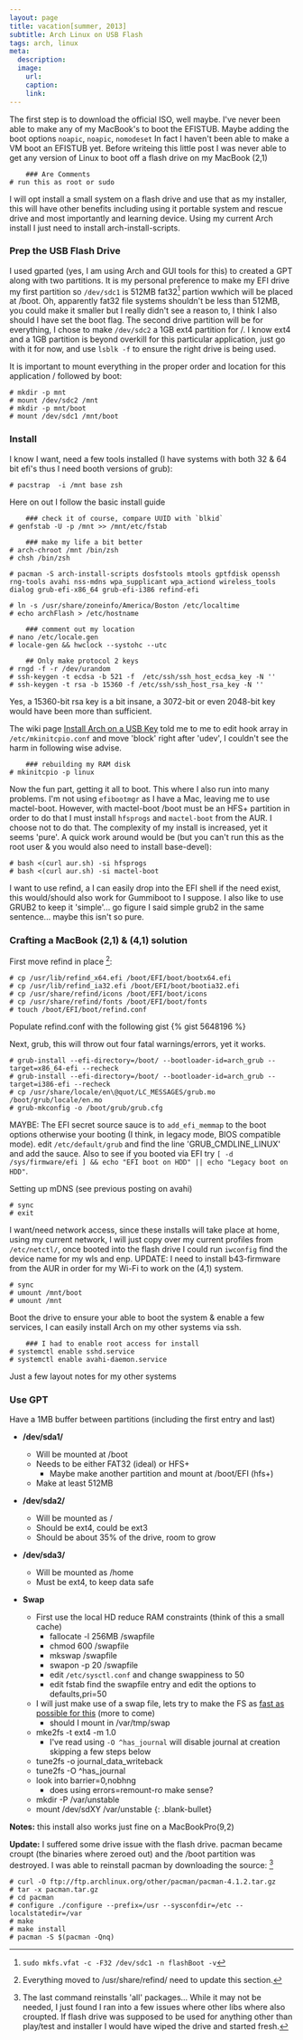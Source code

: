 ```yaml
---
layout: page
title: vacation[summer, 2013]
subtitle: Arch Linux on USB Flash
tags: arch, linux
meta:
  description:
  image:
    url:
    caption:
    link:
---
```


The first step is to download the official ISO, well maybe. I've never been able to make any of my MacBook's to boot the EFISTUB. Maybe adding the boot options `noapic`, `noapic`, `nomodeset` In fact I haven't been able to make a VM boot an EFISTUB yet. Before writeing this little post I was never able to get any version of Linux to boot off a flash drive on my MacBook (2,1)

		### Are Comments
	# run this as root or sudo

I will opt install a small system on a flash drive and use that as my installer, this will have other benefits including using it portable system and rescue drive and most importantly and learning device. Using my current Arch install I just need to install arch-install-scripts.

### Prep the USB Flash Drive
I used gparted (yes, I am using Arch and GUI tools for this) to created a GPT along with two partitions. It is my personal preference to make my EFI drive my first partition so `/dev/sdc1` is 512MB fat32[^fat32] partion wwhich will be placed at /boot. Oh, apparently fat32 file systems shouldn't be less than 512MB, you could make it smaller but I really didn't see a reason to, I think I also should I have set the boot flag. The second drive partition will be for everything, I chose to make `/dev/sdc2` a 1GB ext4 partition for /. I know ext4 and a 1GB partition is beyond overkill for this particular application, just go with it for now, and use `lsblk -f` to ensure the right drive is being used.

It is important to mount everything in the proper order and location for this application / followed by boot:

	# mkdir -p mnt
	# mount /dev/sdc2 /mnt
	# mkdir -p mnt/boot
	# mount /dev/sdc1 /mnt/boot

### Install
I know I want, need a few tools installed (I have systems with both 32 & 64 bit efi's thus I need booth versions of grub):

	# pacstrap  -i /mnt base zsh

Here on out I follow the basic install guide

		### check it of course, compare UUID with `blkid`
	# genfstab -U -p /mnt >> /mnt/etc/fstab

		### make my life a bit better
	# arch-chroot /mnt /bin/zsh
	# chsh /bin/zsh

	# pacman -S arch-install-scripts dosfstools mtools gptfdisk openssh rng-tools avahi nss-mdns wpa_supplicant wpa_actiond wireless_tools dialog grub-efi-x86_64 grub-efi-i386 refind-efi

	# ln -s /usr/share/zoneinfo/America/Boston /etc/localtime
	# echo archFlash > /etc/hostname

		### comment out my location
	# nano /etc/locale.gen
	# locale-gen && hwclock --systohc --utc

		## Only make protocol 2 keys
	# rngd -f -r /dev/urandom
	# ssh-keygen -t ecdsa -b 521 -f  /etc/ssh/ssh_host_ecdsa_key -N ''
	# ssh-keygen -t rsa -b 15360 -f /etc/ssh/ssh_host_rsa_key -N ''

Yes, a 15360-bit rsa key is a bit insane, a 3072-bit or even 2048-bit key would have been more than sufficient.

The wiki page [Install Arch on a USB Key][wikiUSB] told me to me to edit hook array in `/etc/mkinitcpio.conf` and move 'block' right after 'udev', I couldn't see the harm in following wise advise.

		### rebuilding my RAM disk
	# mkinitcpio -p linux

Now the fun part, getting it all to boot. This where I also run into many problems. I'm not using `efibootmgr` as I have a Mac, leaving me to use mactel-boot. However, with mactel-boot /boot must be an HFS+ partition in order to do that I must install `hfsprogs` and `mactel-boot` from the AUR. I choose not to do that. The complexity of my install is increased, yet it seems 'pure'. A quick work around would be (but you can't run this as the root user & you would also need to install base-devel):

	# bash <(curl aur.sh) -si hfsprogs
	# bash <(curl aur.sh) -si mactel-boot

 I want to use refind, a I can easily drop into the EFI shell if the need exist, this would/should also work for Gummiboot to I suppose. I also like to use GRUB2 to keep it 'simple'... go figure I said simple grub2 in the same sentence... maybe this isn't so pure.

### Crafting a MacBook (2,1) & (4,1) solution

 First move refind in place [^refindUpdate]:

	# cp /usr/lib/refind_x64.efi /boot/EFI/boot/bootx64.efi
	# cp /usr/lib/refind_ia32.efi /boot/EFI/boot/bootia32.efi
	# cp /usr/share/refind/icons /boot/EFI/boot/icons
	# cp /usr/share/refind/fonts /boot/EFI/boot/fonts
	# touch /boot/EFI/boot/refind.conf


Populate refind.conf with the following gist
 {% gist 5648196 %}

Next, grub, this will throw out four fatal warnings/errors, yet it works.

	# grub-install --efi-directory=/boot/ --bootloader-id=arch_grub --target=x86_64-efi --recheck
	# grub-install --efi-directory=/boot/ --bootloader-id=arch_grub --target=i386-efi --recheck
	# cp /usr/share/locale/en\@quot/LC_MESSAGES/grub.mo /boot/grub/locale/en.mo
	# grub-mkconfig -o /boot/grub/grub.cfg

MAYBE: The EFI secret source sauce is to `add_efi_memmap` to the boot options otherwise your booting (I think, in legacy mode, BIOS compatible mode). edit `/etc/default/grub` and find the line 'GRUB_CMDLINE_LINUX' and add the sauce. Also to see if you booted via EFI try `[ -d /sys/firmware/efi ] && echo "EFI boot on HDD" || echo "Legacy boot on HDD"`.


Setting up mDNS (see previous posting on avahi)

	# sync
	# exit

I want/need network access, since these installs will take place at home, using my current network, I will just copy over my current profiles from `/etc/netctl/`, once booted into the flash drive I could run `iwconfig` find the device name for my wls and enp. UPDATE: I need to install b43-firmware from the AUR in order for my Wi-Fi to work on the (4,1) system.

	# sync
	# umount /mnt/boot
	# umount /mnt

Boot the drive to ensure your able to boot the system & enable a few services, I can easily install Arch on my other systems via ssh.

		### I had to enable root access for install
	# systemctl enable sshd.service
	# systemctl enable avahi-daemon.service

Just a few layout notes for my other systems

### Use GPT

Have a 1MB buffer between partitions (including the first entry and last)

- **/dev/sda1/**
	- Will be mounted at /boot
	- Needs to be either FAT32 (ideal) or HFS+
		- Maybe make another partition and mount at /boot/EFI (hfs+)
	- Make at least 512MB

- **/dev/sda2/**
	- Will be mounted as /
	- Should be ext4, could be ext3
	- Should be about 35% of the drive, room to grow
- **/dev/sda3/**
	- Will be mounted as /home
	- Must be ext4, to keep data safe
- **Swap**
	- First use the local HD reduce RAM constraints (think of this a small cache)
		- fallocate -l 256MB /swapfile
		- chmod 600 /swapfile
		- mkswap /swapfile
		- swapon -p 20 /swapfile
		- edit `/etc/sysctl.conf` and change swappiness to 50
		- edit fstab find the swapfile entry and edit the options to defaults,pri=50
	- I will just make use of a swap file, lets try to make the FS as [fast as possible for this][fastSwap] (more to come)
		- should I mount in /var/tmp/swap
	- mke2fs -t ext4 -m 1.0
		- I've read using  `-O ^has_journal` will disable journal at creation skipping a few steps below
	- tune2fs -o journal_data_writeback
	- tune2fs -O ^has_journal
	- look into barrier=0,nobhng
		- does using errors=remount-ro make sense?
	- mkdir -P /var/unstable
	- mount /dev/sdXY /var/unstable
{: .blank-bullet}

**Notes:** this install also works just fine on a MacBookPro(9,2)

**Update:** I suffered some drive issue with the flash drive. pacman became croupt (the binaries where zeroed out) and the /boot partition was destroyed. I was able to reinstall pacman by downloading the source: [^pacmanNote]

	# curl -O ftp://ftp.archlinux.org/other/pacman/pacman-4.1.2.tar.gz
	# tar -x pacman.tar.gz
	# cd pacman
	# configure ./configure --prefix=/usr --sysconfdir=/etc --localstatedir=/var
	# make
	# make install
	# pacman -S $(pacman -Qnq)

[wikiUSB]: https://wiki.archlinux.org/index.php/Usb_install
[fastSwap]: http://fenidik.blogspot.com/2010/03/ext4-di-sable-journal.html
[extDiff]: http://www.thegeekstuff.com/2011/05/ext2-ext3-ext4/



[^fat32]: `sudo mkfs.vfat -c -F32 /dev/sdc1 -n flashBoot -v`
[^refindUpdate]: Everything moved to /usr/share/refind/ need to update this section.
[^pacmanNote]: The last command reinstalls 'all' packages... While it may not be needed, I just found I ran into a few issues where other libs where also croupted. If flash drive was supposed to be used for anything other than play/test and installer I would have wiped the drive and started fresh.
